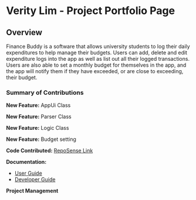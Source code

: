 # Verity Lim - Project Portfolio Page

## Overview
Finance Buddy is a software that allows university students to log their daily expenditures to help manage their
budgets. Users can add, delete and edit expenditure logs into the app as well as list out all their logged
transactions. Users are also able to set a monthly budget for themselves in the app, and the app will notify them if
they have exceeded, or are close to exceeding, their budget.

### Summary of Contributions

**New Feature:** AppUi Class

**New Feature:** Parser Class

**New Feature:** Logic Class

**New Feature:** Budget setting

**Code Contributed:** [RepoSense Link](https://nus-cs2113-ay2425s1.github.io/tp-dashboard/?search=kestryix&sort=groupTitle&sortWithin=title&timeframe=commit&mergegroup=&groupSelect=groupByRepos&breakdown=true&checkedFileTypes=docs~functional-code~test-code~other)

**Documentation:** 
- <ins>User Guide</ins>
- <ins>Developer Guide</ins>


**Project Management**

